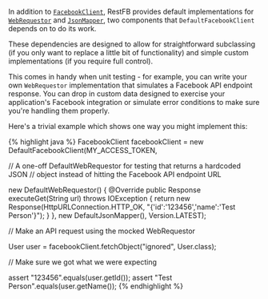 In addition to <a target="_blank" href="/javadoc-2/com/restfb/DefaultFacebookClient.html">`FacebookClient`</a>, RestFB provides default implementations for <a target="_blank" href="/javadoc-2/com/restfb/DefaultWebRequestor.html">`WebRequestor`</a> and <a target="_blank" href="/javadoc-2/com/restfb/DefaultJsonMapper.html">`JsonMapper`</a>, two components that `DefaultFacebookClient` depends on to do its work.

These dependencies are designed to allow for straightforward subclassing (if you only want to replace a little bit of functionality) and simple custom implementations (if you require full control).

This comes in handy when unit testing - for example, you can write your own `WebRequestor` implementation that simulates a Facebook API endpoint response.  You can drop in custom data designed to exercise your application's Facebook integration or simulate error conditions to make sure you're handling them properly.


Here's a trivial example which shows one way you might implement this:

{% highlight java %}
FacebookClient facebookClient = new DefaultFacebookClient(MY_ACCESS_TOKEN,

  // A one-off DefaultWebRequestor for testing that returns a hardcoded JSON
  // object instead of hitting the Facebook API endpoint URL

  new DefaultWebRequestor() {
    @Override
    public Response executeGet(String url) throws IOException {
      return new Response(HttpURLConnection.HTTP_OK,
        "{'id':'123456','name':'Test Person'}");
    }
  }, new DefaultJsonMapper(), Version.LATEST);

// Make an API request using the mocked WebRequestor

User user = facebookClient.fetchObject("ignored", User.class);

// Make sure we got what we were expecting

assert "123456".equals(user.getId());
assert "Test Person".equals(user.getName());
{% endhighlight %}